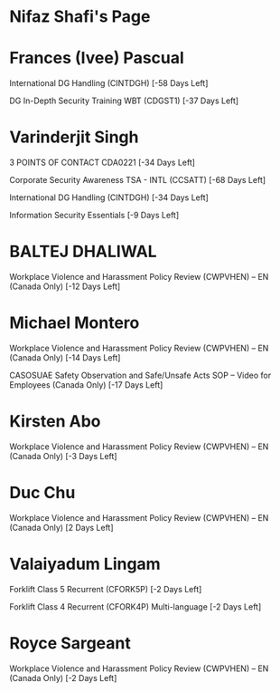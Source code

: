 # Nifaz Shafi's Page




# Frances (Ivee) Pascual


International DG Handling (CINTDGH) [-58 Days Left]

DG In-Depth Security Training WBT (CDGST1) [-37 Days Left]



# Varinderjit Singh


3 POINTS OF CONTACT CDA0221 [-34 Days Left]

Corporate Security Awareness TSA - INTL (CCSATT) [-68 Days Left]

International DG Handling (CINTDGH) [-34 Days Left]

Information Security Essentials [-9 Days Left]



# BALTEJ DHALIWAL


Workplace Violence and Harassment Policy Review (CWPVHEN) – EN (Canada Only) [-12 Days Left]



# Michael Montero


Workplace Violence and Harassment Policy Review (CWPVHEN) – EN (Canada Only) [-14 Days Left]

CASOSUAE Safety Observation and Safe/Unsafe Acts SOP – Video for Employees (Canada Only) [-17 Days Left]



# Kirsten Abo


Workplace Violence and Harassment Policy Review (CWPVHEN) – EN (Canada Only) [-3 Days Left]



# Duc Chu


Workplace Violence and Harassment Policy Review (CWPVHEN) – EN (Canada Only) [2 Days Left]



# Valaiyadum Lingam


Forklift Class 5 Recurrent (CFORK5P) [-2 Days Left]

Forklift Class 4 Recurrent (CFORK4P) Multi-language [-2 Days Left]



# Royce Sargeant


Workplace Violence and Harassment Policy Review (CWPVHEN) – EN (Canada Only) [-2 Days Left]



